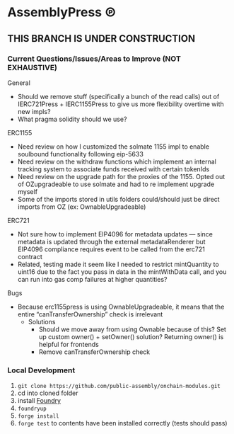 # AssemblyPress ℗

## THIS BRANCH IS UNDER CONSTRUCTION

### Current Questions/Issues/Areas to Improve (NOT EXHAUSTIVE)

General
- Should we remove stuff (specifically a bunch of the read calls) out of IERC721Press + IERC1155Press to give us more flexibility overtime with new impls?
- What pragma solidity should we use?

ERC1155
- Need review on how I customized the solmate 1155 impl to enable soulbound functionality following eip-5633
- Need review on the withdraw functions which implement an internal tracking system to associate funds received with certain tokenIds
- Need review on the upgrade path for the proxies of the 1155. Opted out of OZupgradeable to use solmate and had to re implement upgrade myself
- Some of the imports stored in utils folders could/should just be direct imports from OZ (ex: OwnableUpgradeable)

ERC721
- Not sure how to implement EIP4096 for metadata updates — since metadata is updated through the external metadataRenderer but EIP4096 compliance requires event to be called from the erc721 contract
- Related, testing made it seem like I needed to restrict mintQuantity to uint16 due to the fact you pass in data in the mintWithData call, and you can run into gas comp failures at higher quantities?

Bugs
- Because erc1155press is using OwnableUpgradeable, it means that the entire “canTransferOwnership” check is irrelevant
    - Solutions
        - Should we move away from using Ownable because of this? Set up custom owner() + setOwner() solution? Returning owner() is helpful for frontends
        - Remove canTransferOwnership check

### Local Development

1. `git clone https://github.com/public-assembly/onchain-modules.git`
2. cd into cloned folder
3. install [Foundry](https://github.com/foundry-rs/foundry)
4. `foundryup`
5. `forge install`
6. `forge test` to contents have been installed correctly (tests should pass)
